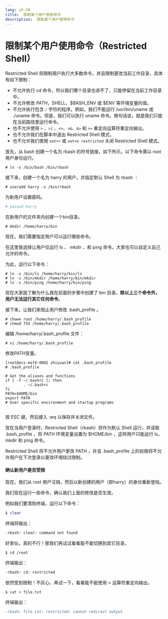 ```yaml
---
lang: zh-CN
title:  限制某个用户使用命令
description:  限制某个用户使用命令
---
```

# 限制某个用户使用命令（Restricted Shell）

Restricted Shell 将限制用户执行大多数命令，并且限制更改当前工作目录，具体有如下限制：

- 不允许执行 cd 命令，所以我们哪个目录也进不了，只能停留在当前工作目录中。
- 不允许修改 $PATH，$SHELL，$BASH_ENV 或 $ENV 等环境变量的值。
- 不允许执行包含 `/` 字符的程序。例如，我们不能运行 /usr/bin/uname 或 ./uname 命令。但是，我们可以执行 uname 命令。换句话说，就是我们只能在当前路径里运行命令。
- 也不允许使用 `>` 、`>|` 、`<>`、`>&`、`&>` 和 `>>` 重定向运算符重定向输出。
- 也不允许我们在脚本中退出 Restricted Shell 模式。
- 也不允许我们使用 `set+r` 或 `set+o restricted` 关闭 Restricted Shell 模式。

首先，从 bash 创建一个名为 rbash 的符号链接，如下所示。以下命令需以 root 用户身份运行。

```shell
# ln -s /bin/bash /bin/rbash
```

接下来，创建一个名为 harry 的用户，并指定默认 Shell 为 rbash ：

```shell
# useradd harry -s /bin/rbash
```

为新用户设置密码。

```bash
# passwd harry
```

在新用户的文件夹内创建一个bin目录。

```shell
# mkdir /home/harry/bin
```

现在，我们需要指定用户可以运行哪些命令。

在这里我选择让用户仅运行 ls 、 mkdir 、和 ping 命令。大家也可以自定义自己允许的命令。

为此，运行以下命令：

```shell
# ln -s /bin/ls /home/harry/bin/ls
# ln -s /bin/mkdir /home/harry/bin/mkdir
# ln -s /bin/ping /home/harry/bin/ping
```

现在大家就了解为什么我在前面的步骤中创建了 bin 目录。**除以上三个命令外，用户无法运行其它任何命令**。

接下来，让我们来阻止用户修改 .bash_profile 。

```shell
# chown root /home/harry/.bash_profile
# chmod 755 /home/harry/.bash_profile
```

编辑 /home/harry/.bash_profile 文件：

```shell
# vi /home/harry/.bash_profile
```

修改PATH变量。

```shell
[root@ecs-eef4-0002 zhiyuan]# cat .bash_profile 
# .bash_profile

# Get the aliases and functions
if [ -f ~/.bashrc ]; then
        . ~/.bashrc
fi
PATH=$HOME/bin
export PATH
# User specific environment and startup programs


```

按 ESC 键，然后键入 :wq 以保存并关闭文件。

现在当用户登录时，Restricted Shell（rbash）将作为默认 Shell 运行，并读取 .bash_profile ，将 PATH 环境变量设置为 $HOME/bin ，这样用户只能运行 ls，mkdir 和 ping 命令。

Restricted Shell 将不允许用户更改 PATH ，并且 .bash_profile 上的权限将不允许用户在下次登录以更改环境绕过限制。

#### 确认新用户是否受限

现在，我们从 root 用户注销，然后以新创建的用户（即harry）的身份重新登陆。

我们现在运行一些命令，确认我们上面的修改是否生效。

例如我们要清除终端，运行以下命令：

```powershell
$ clear
```

终端将输出：

```bash
-rbash: clear: command not found
```

好家伙，真的不行！那我们再试试看看能不能切换到其它目录。

```shell
$ cd /root
```

终端输出：

```bash
-rbash: cd: restricted
```

依然受到限制！不灰心，再试一下，看看能不能使用 > 运算符重定向输出。

```shell
$ cat > file.txt
```

终端输出：

```diff
-rbash: file.txt: restricted: cannot redirect output
```

